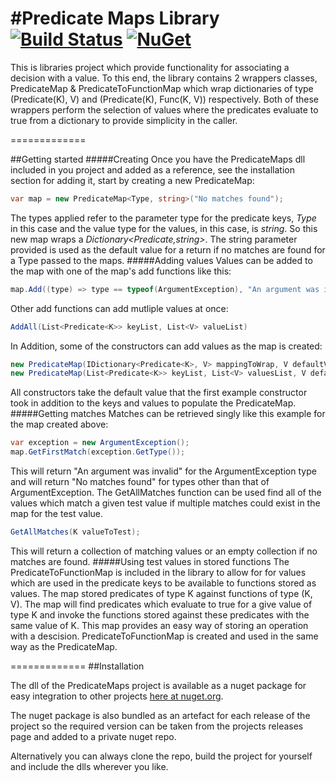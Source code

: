 #Predicate Maps Library
[![Build Status](https://travis-ci.org/Patypus/PredicateMaps.svg?branch=master)](https://travis-ci.org/Patypus/PredicateMaps)
[![NuGet](https://img.shields.io/nuget/v/PredicateMaps.svg)](http://www.nuget.org/packages/PredicateMaps)
=============
This is libraries project which provide functionality for associating a decision with a value. To this end, the library contains 2 wrappers classes, PredicateMap & PredicateToFunctionMap which wrap dictionaries of type (Predicate(K), V) and (Predicate(K), Func(K, V)) respectively. Both of these wrappers perform the selection of values where the predicates evaluate to true from a dictionary to provide simplicity in the caller.

=============

##Getting started
#####Creating
Once you have the PredicateMaps dll included in you project and added as a reference, see the installation section for adding it, start by creating a new PredicateMap:
```C#
var map = new PredicateMap<Type, string>("No matches found");
```
The types applied refer to the parameter type for the predicate keys, *Type* in this case and the value type for the values, in this case, is *string*. So this new map wraps a *Dictionary<Predicate<Type>,string>*. The string parameter provided is used as the default value for a return if no matches are found for a Type passed to the maps. 
#####Adding values
Values can be added to the map with one of the map's add functions like this:
```C#
map.Add((type) => type == typeof(ArgumentException), "An argument was invalid");
```
Other add functions can add mutliple values at once:
```C#
AddAll(List<Predicate<K>> keyList, List<V> valueList)
```
In Addition, some of the constructors can add values as the map is created:
```C#
new PredicateMap(IDictionary<Predicate<K>, V> mappingToWrap, V defaultValue)
new PredicateMap(List<Predicate<K>> keyList, List<V> valuesList, V defaultValue)
```
All constructors take the default value that the first example constructor took in addition to the keys and values to populate the PredicateMap. 
#####Getting matches
Matches can be retrieved singly like this example for the map created above:
```C#
var exception = new ArgumentException();
map.GetFirstMatch(exception.GetType());
```
This will return "An argument was invalid" for the ArgumentException type and will return "No matches found" for types other than that of ArgumentException.
The GetAllMatches function can be used find all of the values which match a given test value if multiple matches could exist in the map for the test value.
```C#
GetAllMatches(K valueToTest);
```
This will return a collection of matching values or an empty collection if no matches are found.
#####Using test values in stored functions
The PredicateToFunctionMap is included in the library to allow for for values which are used in the predicate keys to be available to functions stored as values. The map stored predicates of type K against functions of type (K, V). The map will find predicates which evaluate to true for a give value of type K and invoke the functions stored against these predicates with the same value of K. This map provides an easy way of storing an operation with a descision.
PredicateToFunctionMap is created and used in the same way as the PredicateMap.

=============
##Installation

The dll of the PredicateMaps project is available as a nuget package for easy integration to other projects [here at nuget.org](https://www.nuget.org/packages/PredicateMaps).

The nuget package is also bundled as an artefact for each release of the project so the required version can be taken from the projects releases page and added to a private nuget repo.

Alternatively you can always clone the repo, build the project for yourself and include the dlls wherever you like.
